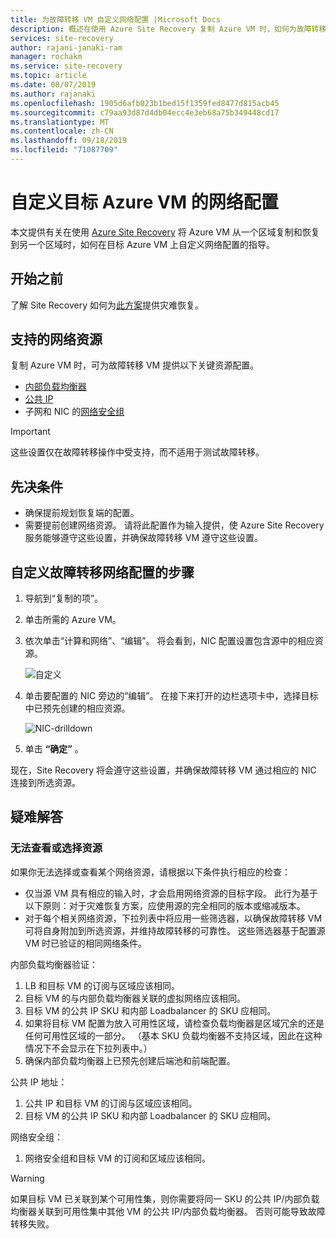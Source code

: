 ```yaml
---
title: 为故障转移 VM 自定义网络配置 |Microsoft Docs
description: 概述在使用 Azure Site Recovery 复制 Azure VM 时，如何为故障转移 VM 自定义网络配置。
services: site-recovery
author: rajani-janaki-ram
manager: rochakm
ms.service: site-recovery
ms.topic: article
ms.date: 08/07/2019
ms.author: rajanaki
ms.openlocfilehash: 1905d6afb023b1bed15f1359fed8477d815acb45
ms.sourcegitcommit: c79aa93d87d4db04ecc4e3eb68a75b349448cd17
ms.translationtype: MT
ms.contentlocale: zh-CN
ms.lasthandoff: 09/18/2019
ms.locfileid: "71087709"
---
```

# <a name="customize-networking-configurations-of-the-target-azure-vm"></a>自定义目标 Azure VM 的网络配置

本文提供有关在使用 [Azure Site Recovery](site-recovery-overview.md) 将 Azure VM 从一个区域复制和恢复到另一个区域时，如何在目标 Azure VM 上自定义网络配置的指导。

## <a name="before-you-start"></a>开始之前

了解 Site Recovery 如何为[此方案](azure-to-azure-architecture.md)提供灾难恢复。

## <a name="supported-networking-resources"></a>支持的网络资源

复制 Azure VM 时，可为故障转移 VM 提供以下关键资源配置。

- [内部负载均衡器](https://docs.microsoft.com/azure/load-balancer/load-balancer-standard-overview#what-is-standard-load-balancer)
- [公共 IP](https://docs.microsoft.com/azure/virtual-network/virtual-network-ip-addresses-overview-arm#public-ip-addresses)
- 子网和 NIC 的[网络安全组](https://docs.microsoft.com/azure/virtual-network/manage-network-security-group)

 > [!IMPORTANT]
  > 这些设置仅在故障转移操作中受支持，而不适用于测试故障转移。

## <a name="pre-requisites"></a>先决条件

- 确保提前规划恢复端的配置。
- 需要提前创建网络资源。 请将此配置作为输入提供，使 Azure Site Recovery 服务能够遵守这些设置，并确保故障转移 VM 遵守这些设置。

## <a name="steps-to-customize-failover-networking-configurations"></a>自定义故障转移网络配置的步骤

1. 导航到“复制的项”。 
2. 单击所需的 Azure VM。
3. 依次单击“计算和网络”、“编辑”。 将会看到，NIC 配置设置包含源中的相应资源。 

     ![自定义](media/azure-to-azure-customize-networking/edit-networking-properties.png)

4. 单击要配置的 NIC 旁边的“编辑”。 在接下来打开的边栏选项卡中，选择目标中已预先创建的相应资源。

    ![NIC-drilldown](media/azure-to-azure-customize-networking/nic-drilldown.png) 

5. 单击 **“确定”** 。

现在，Site Recovery 将会遵守这些设置，并确保故障转移 VM 通过相应的 NIC 连接到所选资源。

## <a name="troubleshooting"></a>疑难解答

### <a name="unable-to-view-or-select-a-resource"></a>无法查看或选择资源

如果你无法选择或查看某个网络资源，请根据以下条件执行相应的检查：

- 仅当源 VM 具有相应的输入时，才会启用网络资源的目标字段。 此行为基于以下原则：对于灾难恢复方案，应使用源的完全相同的版本或缩减版本。
- 对于每个相关网络资源，下拉列表中将应用一些筛选器，以确保故障转移 VM 可将自身附加到所选资源，并维持故障转移的可靠性。 这些筛选器基于配置源 VM 时已验证的相同网络条件。

内部负载均衡器验证：

1. LB 和目标 VM 的订阅与区域应该相同。
2. 目标 VM 的与内部负载均衡器关联的虚拟网络应该相同。
3. 目标 VM 的公共 IP SKU 和内部 Loadbalancer 的 SKU 应相同。
4. 如果将目标 VM 配置为放入可用性区域，请检查负载均衡器是区域冗余的还是任何可用性区域的一部分。 （基本 SKU 负载均衡器不支持区域，因此在这种情况下不会显示在下拉列表中。）
5. 确保内部负载均衡器上已预先创建后端池和前端配置。


公共 IP 地址：
    
1. 公共 IP 和目标 VM 的订阅与区域应该相同。
2. 目标 VM 的公共 IP SKU 和内部 Loadbalancer 的 SKU 应相同。

网络安全组：
1. 网络安全组和目标 VM 的订阅和区域应该相同。


> [!WARNING]
> 如果目标 VM 已关联到某个可用性集，则你需要将同一 SKU 的公共 IP/内部负载均衡器关联到可用性集中其他 VM 的公共 IP/内部负载均衡器。 否则可能导致故障转移失败。
